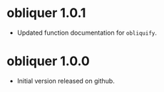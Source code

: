 # obliquer 1.0.1

* Updated function documentation for `obliquify`.

# obliquer 1.0.0

* Initial version released on github.
